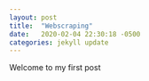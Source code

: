 ```yaml
---
layout: post
title:  "Webscraping"
date:   2020-02-04 22:30:18 -0500
categories: jekyll update
---
```


Welcome to my first post